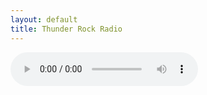 ```yaml
---
layout: default
title: Thunder Rock Radio
---
```


<audio controls>
  <source src="https://listen.011fm.com/2650_192.mp3" type="audio/mpeg">
</audio>